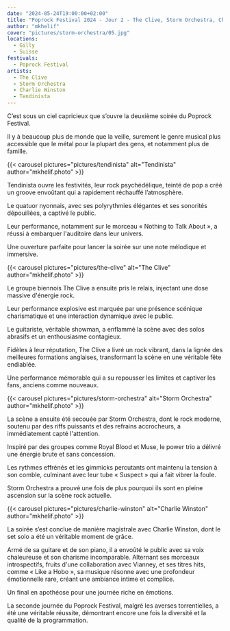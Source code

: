 ```yaml
---
date: "2024-05-24T19:00:00+02:00"
title: "Poprock Festival 2024 - Jour 2 - The Clive, Storm Orchestra, Charlie Winston (solo), Tendinista"
author: "mkhelif"
cover: "pictures/storm-orchestra/05.jpg"
locations:
  - Gilly
  - Suisse
festivals:
  - Poprock Festival
artists:
  - The Clive
  - Storm Orchestra
  - Charlie Winston
  - Tendinista
---
```


C’est sous un ciel capricieux que s’ouvre la deuxième soirée du Poprock Festival.

Il y à beaucoup plus de monde que la veille, surement le genre musical plus accessible que le métal pour la plupart des
gens, et notamment plus de famille.


{{< carousel pictures="pictures/tendinista" alt="Tendinista" author="mkhelif.photo" >}}

Tendinista ouvre les festivités, leur rock psychédélique, teinté de pop a créé un groove envoûtant qui a rapidement
réchauffé l’atmosphère.

Le quatuor nyonnais, avec ses polyrythmies élégantes et ses sonorités dépouillées, a captivé le public.

Leur performance, notamment sur le morceau « Nothing to Talk About », a réussi à embarquer l'auditoire dans leur
univers.

Une ouverture parfaite pour lancer la soirée sur une note mélodique et immersive.


{{< carousel pictures="pictures/the-clive" alt="The Clive" author="mkhelif.photo" >}}

Le groupe biennois The Clive a ensuite pris le relais, injectant une dose massive d'énergie rock.

Leur performance explosive est marquée par une présence scénique charismatique et une interaction dynamique avec le
public.

Le guitariste, véritable showman, a enflammé la scène avec des solos abrasifs et un enthousiasme contagieux.

Fidèles à leur réputation, The Clive a livré un rock vibrant, dans la lignée des meilleures formations anglaises,
transformant la scène en une véritable fête endiablée.

Une performance mémorable qui a su repousser les limites et captiver les fans, anciens comme nouveaux.


{{< carousel pictures="pictures/storm-orchestra" alt="Storm Orchestra" author="mkhelif.photo" >}}

La scène a ensuite été secouée par Storm Orchestra, dont le rock moderne, soutenu par des riffs puissants et des
refrains accrocheurs, a immédiatement capté l'attention.

Inspiré par des groupes comme Royal Blood et Muse, le power trio a délivré une énergie brute et sans concession.

Les rythmes effrénés et les gimmicks percutants ont maintenu la tension à son comble, culminant avec leur tube «
Suspect » qui a fait vibrer la foule.

Storm Orchestra a prouvé une fois de plus pourquoi ils sont en pleine ascension sur la scène rock actuelle.


{{< carousel pictures="pictures/charlie-winston" alt="Charlie Winston" author="mkhelif.photo" >}}

La soirée s’est conclue de manière magistrale avec Charlie Winston, dont le set solo a été un véritable moment de grâce.

Armé de sa guitare et de son piano, il a envoûté le public avec sa voix chaleureuse et son charisme incomparable.
Alternant ses morceaux introspectifs, fruits d'une collaboration avec Vianney, et ses titres hits, comme « Like a
Hobo », sa musique résonne avec une profondeur émotionnelle rare, créant une ambiance intime et complice.

Un final en apothéose pour une journée riche en émotions.

La seconde journée du Poprock Festival, malgré les averses torrentielles, a été une véritable réussite, démontrant
encore une fois la diversité et la qualité de la programmation.
